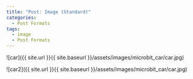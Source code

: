 ```yaml
---
title: "Post: Image (Standard)"
categories:
  - Post Formats
tags:
  - image
  - Post Formats
---
```



![car]({{ site.url }}{{ site.baseurl }}/assets/images/microbit_car/car.jpg)

![car2]({{ site.url }}{{ site.baseurl }}/assets/images/microbit_car/car.jpg)